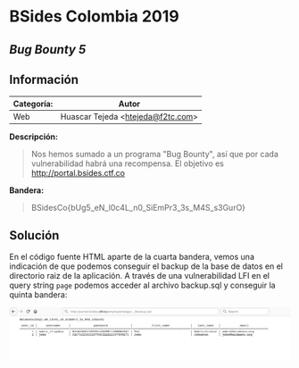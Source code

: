 # __BSides Colombia 2019__

## _Bug Bounty 5_

## Información

**Categoría:** | **Autor**
--- | ---
Web | Huascar Tejeda <<htejeda@f2tc.com>>

**Descripción:**

> Nos hemos sumado a un programa "Bug Bounty", así que por cada vulnerabilidad habrá una recompensa.
> El objetivo es http://portal.bsides.ctf.co

**Bandera:**

> BSidesCo{bUg5_eN_l0c4L_n0_SiEmPr3_3s_M4S_s3GurO}

## Solución

En el código fuente HTML aparte de la cuarta bandera, vemos una indicación de que podemos conseguir el backup de la base de datos en el directorio raiz de la aplicación.
A través de una vulnerabilidad LFI en el query string `page` podemos acceder al archivo backup.sql y conseguir la quinta bandera:

![](/images/BSidesCo2019/Web/BugBounty5/01.png)
